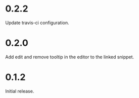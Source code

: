 # 0.2.2
Update travis-ci configuration.

# 0.2.0
Add edit and remove tooltip in the editor to the linked snippet.

# 0.1.2
Initial release.